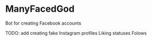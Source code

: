 # ManyFacedGod
Bot for creating Facebook accounts 

TODO: add creating fake Instagram profiles
      Liking statuses 
      Folows
